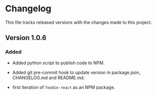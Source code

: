 # Changelog

This file tracks released versions with the changes made to this project.

## Version 1.0.6

### Added

- Added python script to publish code to NPM.
- Added git pre-commit hook to update version in package.json, CHANGELOG.md and README.md.

- first iteration of `foodie-react` as an NPM package.
